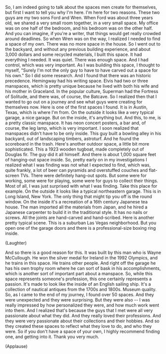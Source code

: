 
So, I am indeed going to talk about
the spaces men create for themselves,
but first I want to tell you why I&#39;m here.
I&#39;m here for two reasons. These two guys
are my two sons Ford and Wren.
When Ford was about three years old,
we shared a very small room together,
in a very small space.
My office was on one half of the bedroom,
and his bedroom was on the other half.
And you can imagine, if you&#39;re a writer,
that things would get really crowded around deadlines.
So when Wren was on the way,
I realized I needed to find a space of my own.
There was no more space in the house. So I went out to the backyard,
and without any previous building experience,
and about 3,000 dollars and some
recycled materials, I built this space.
It had everything I needed. It was quiet.
There was enough space. And I had control, which was very important.
As I was building this space, I thought
to myself, &quot;Surely I&#39;m not the only guy
to have to have carved out a space for his own.&quot;
So I did some research.
And I found that there was an historic precedence.
Hemingway had his writing space.
Elvis had two or three manspaces,
which is pretty unique because he lived with both his wife and his mother in Graceland.
In the popular culture, Superman had the Fortress of Solitude,
and there was, of course, the Batcave.
So I realized then that I wanted to go out on a journey
and see what guys were creating for themselves now.
Here is one of the first spaces I found. It is in Austin, Texas,
which is where I&#39;m from.
On the outside it looks like a very typical garage, a nice garage.
But on the inside, it&#39;s anything but.
And this, to me, is a pretty classic manspace.
It has neon concert posters, a bar
and, of course, the leg lamp,
which is very important.
I soon realized that manspaces didn&#39;t have to be only inside.
This guy built a bowling alley in his backyard,
out of landscaping timbers, astroturf.
And he found the scoreboard in the trash.
Here&#39;s another outdoor space, a little bit more sophisticated.
This a 1923 wooden tugboat,
made completely out of Douglas fir.
The guy did it all himself.
And there is about 1,000 square feet of hanging-out space inside.
So, pretty early on in my investigations
I realized what I was finding was not what I expected to find,
which was, quite frankly, a lot of beer can pyramids
and overstuffed couches and flat-screen TVs.
There were definitely hang-out spots.
But some were for working, some were for playing,
some were for guys to collect their things.
Most of all, I was just surprised with what I was finding.
Take this place for example.
On the outside it looks like a typical northeastern garage.
This is in Long Island, New York.
The only thing that might tip you off is the round window.
On the inside it&#39;s a recreation of a
16th century Japanese tea house.
The man imported all the materials from Japan,
and he hired a Japanese carpenter
to build it in the traditional style.
It has no nails or screws.
All the joints are hand-carved and hand-scribed.
Here is another pretty typical scene. This is a suburban Las Vegas neighborhood.
But you open one of the garage doors
and there is a professional-size boxing ring inside.

(Laughter)

And so there is a good reason for this.
It was built by this man who is Wayne McCullough.
He won the silver medal for Ireland
in the 1992 Olympics,
and he trains in this space. He trains other people.
And right off the garage he has his own trophy room
where he can sort of bask in his accomplishments,
which is another sort of important part about a manspace.
So, while this space represents someone&#39;s profession,
this one certainly represents a passion.
It&#39;s made to look like the inside of an English sailing ship.
It&#39;s a collection of nautical antiques from the 1700s and 1800s.
Museum quality.
So, as I came to the end of my journey,
I found over 50 spaces.
And they were unexpected and they were surprising.
But they were also --
I was really impressed by how personalized they were,
and how much work went into them.
And I realized that&#39;s because the guys that I met
were all very passionate about what they did.
And they really loved their professions.
And they were very passionate about their collections and their hobbies.
And so they created these spaces
to reflect what they love to do,
and who they were.
So if you don&#39;t have a space of your own,
I highly recommend finding one, and getting into it.
Thank you very much.

(Applause)

